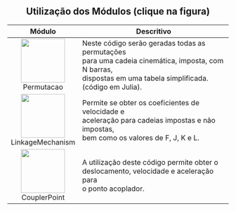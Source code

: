 <div align="center">
<p><h2>Utilização dos Módulos (clique na figura)</h2></p>

| Módulo | <div align="center">Descritivo</div> |
| :---: | :--- |
| [<img src="https://user-images.githubusercontent.com/67014817/151037386-b555d96e-9a49-4c7d-8a2f-d74fd05ff8da.jpg" width="100">](informativos/Permutacao.md)<br>Permutacao | Neste código serão geradas todas as permutações<br>para uma cadeia cinemática, imposta, com N barras,<br>dispostas em uma tabela simplificada.<br>(código em Julia). |
| [<img src="https://user-images.githubusercontent.com/67014817/150988899-18f6674e-2b38-445a-a473-28cb302c6894.jpg" width="100">](informativos/LinkageMechanism.md)<br>LinkageMechanism | Permite se obter os coeficientes de velocidade e<br>aceleração para cadeias impostas e não impostas,<br>bem como os valores de F, J, K e L. |
| [<img src="https://user-images.githubusercontent.com/67014817/150993176-d868ac4c-5671-4eaf-a35f-f72114724c28.jpg" width="100">](informativos/CouplerPoint.md)<br>CouplerPoint | A utilização deste código permite obter o<br>deslocamento, velocidade e aceleração para<br>o ponto acoplador. |
</div>
